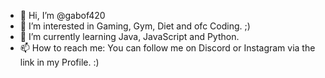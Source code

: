 - 👋 Hi, I’m @gabof420
- 👀 I’m interested in Gaming, Gym, Diet and ofc Coding. ;)
- 🌱 I’m currently learning Java, JavaScript and Python.
- 📫 How to reach me: You can follow me on Discord or Instagram via the link in my Profile. :)

<!---
gabof420/gabof420 is a ✨ special ✨ repository because its `README.md` (this file) appears on your GitHub profile.
You can click the Preview link to take a look at your changes.
--->
